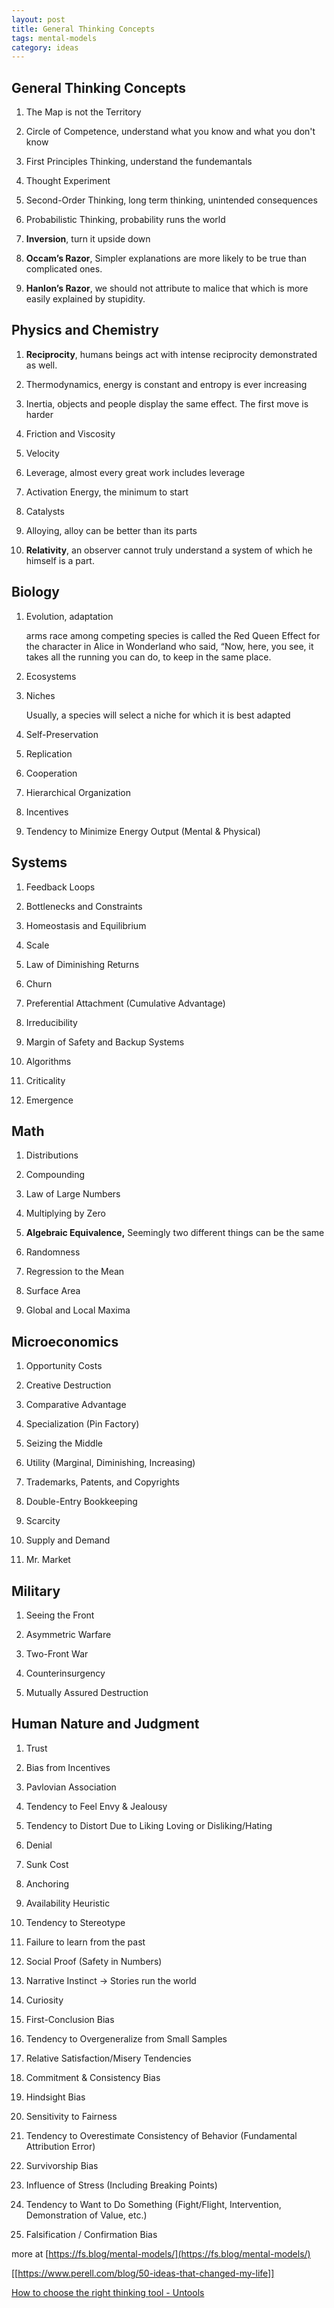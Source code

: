 ```yaml
---
layout: post
title: General Thinking Concepts
tags: mental-models
category: ideas 
---
```



## General Thinking Concepts

1. The Map is not the Territory

2. Circle of Competence, understand what you know and what you don't know 

3. First Principles Thinking, understand the fundemantals 
   
4. Thought Experiment
   
5. Second-Order Thinking, long term thinking, unintended consequences
   
6. Probabilistic Thinking, probability runs the world 
   
7. **Inversion**, turn it upside down 
   
8. **Occam’s Razor**, Simpler explanations are more likely to be true than complicated ones. 

9.  **Hanlon’s Razor**, we should not attribute to malice that which is more easily explained by stupidity. 

## Physics and Chemistry

1. **Reciprocity**, humans beings act with intense reciprocity demonstrated as well.

2. Thermodynamics, energy is constant and entropy is ever increasing 
   
3. Inertia, objects and people display the same effect. The first move is harder 
   
4. Friction and Viscosity

5. Velocity 

6.  Leverage, almost every great work includes leverage 

7.  Activation Energy, the minimum to start 

8. Catalysts 

9.   Alloying, alloy can be better than its parts 

10.  **Relativity**, an observer cannot truly understand a system of which he himself is a part. 
   

## Biology


1. Evolution, adaptation

   arms race among competing species is called the Red Queen Effect for the character in Alice in Wonderland who said, “Now, here, you see, it takes all the running you can do, to keep in the same place. 

2. Ecosystems

3. Niches

    Usually, a species will select a niche for which it is best adapted

4. Self-Preservation 

5. Replication 

6. Cooperation

7. Hierarchical  Organization

8.  Incentives

9.  Tendency to Minimize Energy Output (Mental & Physical)


## Systems

1. Feedback Loops

2. Bottlenecks and Constraints

3. Homeostasis and Equilibrium

4. Scale

5. Law of Diminishing Returns

6. Churn

7. Preferential Attachment (Cumulative Advantage)

8. Irreducibility 

9.  Margin of Safety and Backup Systems

10. Algorithms

11. Criticality

12. Emergence

## Math 

1. Distributions
   
2. Compounding

3. Law of Large Numbers

4. Multiplying by Zero

5. **Algebraic Equivalence,** Seemingly two different things can be the same 

6. Randomness

7. Regression to the Mean

8. Surface Area

9.  Global and Local Maxima

## Microeconomics

1. Opportunity Costs

2. Creative Destruction

3. Comparative Advantage

4. Specialization (Pin Factory)

5. Seizing the Middle

8. Utility (Marginal, Diminishing, Increasing)

6. Trademarks, Patents, and Copyrights

7. Double-Entry Bookkeeping

8. Scarcity

9. Supply and Demand

10. Mr. Market


## Military 

1. Seeing the Front

2. Asymmetric Warfare

3. Two-Front War

4. Counterinsurgency

5. Mutually Assured Destruction


## Human Nature and Judgment

1. Trust

2. Bias from Incentives

3. Pavlovian Association

4. Tendency to Feel Envy & Jealousy

5. Tendency to Distort Due to Liking Loving or Disliking/Hating

6. Denial 

7. Sunk Cost

8. Anchoring

9. Availability Heuristic

10. Tendency to Stereotype 

11. Failure to learn from the past

12. Social Proof (Safety in Numbers)

13. Narrative Instinct -> Stories run the world 

14. Curiosity

15. First-Conclusion Bias

16. Tendency to Overgeneralize from Small Samples

17. Relative Satisfaction/Misery Tendencies

18. Commitment & Consistency Bias

19. Hindsight Bias

20. Sensitivity to Fairness

21. Tendency to Overestimate Consistency of Behavior (Fundamental Attribution Error)

22. Survivorship Bias

23. Influence of Stress (Including Breaking Points)

24. Tendency to Want to Do Something (Fight/Flight, Intervention, Demonstration of Value, etc.)

25. Falsification / Confirmation Bias


more at [https://fs.blog/mental-models/](https://fs.blog/mental-models/)

[[https://www.perell.com/blog/50-ideas-that-changed-my-life]]

[How to choose the right thinking tool - Untools](https://untools.co/thinking-tools-guide?utm_source=untools.co&utm_medium=email)
